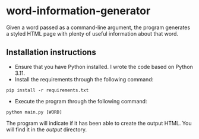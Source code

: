 # word-information-generator
Given a word passed as a command-line argument, the program generates a styled HTML page with plenty of useful information about that word.

## Installation instructions
+ Ensure that you have Python installed. I wrote the code based on Python 3.11.
+ Install the requirements through the following command:
```
pip install -r requirements.txt
```
+ Execute the program through the following command:
```
python main.py [WORD]
```

The program will indicate if it has been able to create the output HTML. You will find it in the *output* directory.
